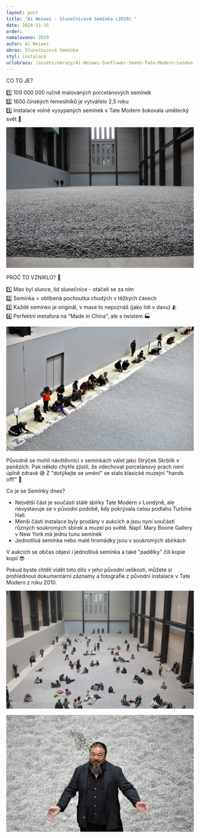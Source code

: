```yaml
---
layout: post
title: "Ai Weiwei - Slunečnicová Semínka (2010) "
date: 2024-11-15
order: 
namalovano: 2010
autor: Ai Weiwei
obraz: Slunečnicová Semínka
styl: instalace
urlobrazu: /assets/obrazy/Ai-Weiwei-Sunflower-Seeds-Tate-Modern-London-May-2-2011.jpg
---
```


CO TO JE?

1️⃣ 100 000 000 ručně malovaných porcelánových semínek \
2️⃣ 1600 čínských řemeslníků je vytvářelo  2,5 roku \
3️⃣ Instalace volně vysypaných semínek v Tate Modern šokovala umělecký svět 🎨 

![Ai Weiwei - Slunečnicová Semínka (2010)](/assets/obrazy/slunecnicova-seminka.jpg)

PROČ TO VZNIKLO? 🤔

1️⃣ Mao byl slunce, lid slunečnice - otáčeli se za ním \
2️⃣ Semínka = oblíbená pochoutka chudých v těžkých časech \
3️⃣ Každé semínko je originál, v mase to nepoznáš (jako lidi v davu) 🫂 \
4️⃣ Perfektní metafora na "Made in China", ale s twistem 🏭 

![Ai Weiwei - Slunečnicová Semínka (2010)](/assets/obrazy/tate-slunecnicova-seminka.jpg)

Původně se mohli návštěvníci v semínkách válet jako Strýček Skrblík v penězích. Pak někdo chytře zjistil, že vdechovat porcelánový prach není úplně zdravé 😅 Z "dotýkejte se umění" se stalo klasické muzejní "hands off!" 🚫

Co je se Semínky dnes?
- Největší část je součástí stálé sbírky Tate Modern v Londýně, ale nevystavuje se v původní podobě, kdy pokrývala celou podlahu Turbine Hall.
- Menší části instalace byly prodány v aukcích a jsou nyní součástí různých soukromých sbírek a muzeí po světě. Např. Mary Boone Gallery v New York má jednu tunu semínek
- Jednotlivá semínka nebo malé hromádky jsou v soukromých sbírkách

V aukcích se občas objeví i jednotlivá semínka a také "padělky" čili kopie kopií 😎

Pokud byste chtěli vidět toto dílo v jeho původní velikosti, můžete si prohlédnout dokumentární záznamy a fotografie z původní instalace v Tate Modern z roku 2010. 

![Ai Weiwei - Slunečnicová Semínka (2010)](/assets/obrazy/ss-landscape.webp)

![Ai Weiwei - Slunečnicová Semínka (2010)](/assets/obrazy/Ai-Weiwei-Sunflower-Seeds-Tate-Modern-London-May-2-2011.jpg)